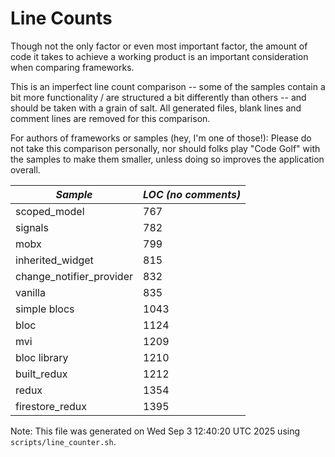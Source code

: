 # Line Counts

Though not the only factor or even most important factor, the amount of code it
takes to achieve a working product is an important consideration when comparing
frameworks.

This is an imperfect line count comparison -- some of the samples contain a bit
more functionality / are structured a bit differently than others -- and should
be taken with a grain of salt. All generated files, blank lines and comment
lines are removed for this comparison.

For authors of frameworks or samples (hey, I'm one of those!): Please do not
take this comparison personally, nor should folks play "Code Golf" with the
samples to make them smaller, unless doing so improves the application overall.

| *Sample* | *LOC (no comments)* |
|--------|-------------------|
| scoped_model | 767 |
| signals | 782 |
| mobx | 799 |
| inherited_widget | 815 |
| change_notifier_provider | 832 |
| vanilla | 835 |
| simple blocs | 1043 |
| bloc | 1124 |
| mvi | 1209 |
| bloc library | 1210 |
| built_redux | 1212 |
| redux | 1354 |
| firestore_redux | 1395 |

Note: This file was generated on Wed Sep  3 12:40:20 UTC 2025 using `scripts/line_counter.sh`.
